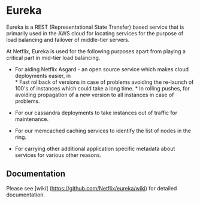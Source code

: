 Eureka
=====

Eureka is a REST (Representational State Transfer) based service that is primarily used in the AWS cloud for locating services for the purpose of load balancing and failover of middle-tier servers.


At Netflix, Eureka is used for the following purposes apart from playing a critical part in mid-tier load balancing.

* For aiding Netflix Asgard -  an open source service which makes cloud  deployments easier, in  
         * Fast rollback of versions in case of problems avoiding the re-launch of 100's of instances which
           could take a long time.
         * In rolling pushes, for avoiding propagation of a new version to all instances in case of problems.

* For our cassandra deployments to take instances out of traffic for maintenance.

* For our memcached caching services to identify the list of nodes in the ring.

* For carrying other additional application specific metadata about services for various other reasons.


Documentation
--------------
Please see [wiki] (https://github.com/Netflix/eureka/wiki) for detailed documentation.
